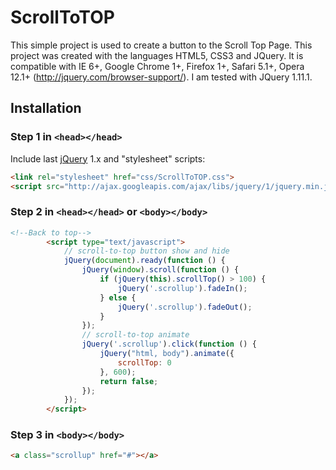 ScrollToTOP
========

This simple project is used to create a button to the Scroll Top Page. 
This project was created with the languages ​​HTML5, CSS3 and JQuery. 
It is compatible with IE 6+, Google Chrome 1+, Firefox 1+, Safari 5.1+, Opera 12.1+ (http://jquery.com/browser-support/).
I am tested with JQuery 1.11.1.

## Installation

### Step 1 in ```<head></head>```

Include last [jQuery](http://ajax.googleapis.com/ajax/libs/jquery/1/jquery.min.js) 1.x and "stylesheet" scripts:
```html
<link rel="stylesheet" href="css/ScrollToTOP.css">
<script src="http://ajax.googleapis.com/ajax/libs/jquery/1/jquery.min.js"></script>
```

### Step 2 in ```<head></head>``` or ```<body></body>```
```html
<!--Back to top-->
        <script type="text/javascript">
            // scroll-to-top button show and hide
            jQuery(document).ready(function () {
                jQuery(window).scroll(function () {
                    if (jQuery(this).scrollTop() > 100) {
                        jQuery('.scrollup').fadeIn();
                    } else {
                        jQuery('.scrollup').fadeOut();
                    }
                });
                // scroll-to-top animate
                jQuery('.scrollup').click(function () {
                    jQuery("html, body").animate({
                        scrollTop: 0
                    }, 600);
                    return false;
                });
            });
        </script>
```
### Step 3 in ```<body></body>```
```html
<a class="scrollup" href="#"></a>
```


